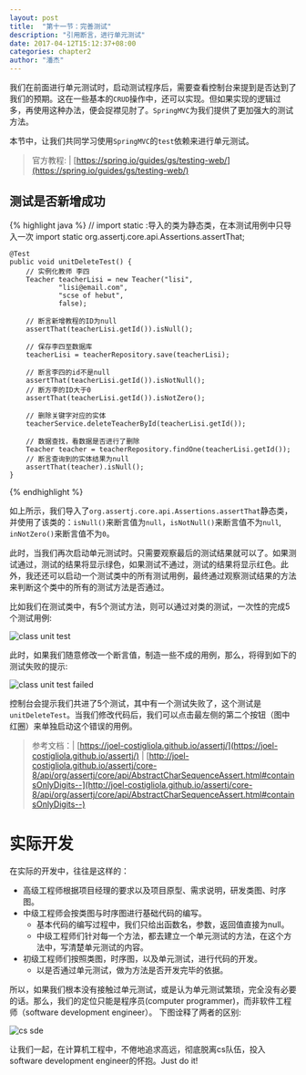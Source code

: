 ```yaml
---
layout: post
title:  "第十一节：完善测试"
description: "引用断言，进行单元测试"
date: 2017-04-12T15:12:37+08:00
categories: chapter2
author: "潘杰"
---
```

我们在前面进行单元测试时，启动测试程序后，需要查看控制台来提到是否达到了我们的预期。这在一些基本的`CRUD`操作中，还可以实现。但如果实现的逻辑过多，再使用这种办法，便会捉襟见肘了。`SpringMVC`为我们提供了更加强大的测试方法。

本节中，让我们共同学习使用`SpringMVC`的`test`依赖来进行单元测试。

> 官方教程: | [https://spring.io/guides/gs/testing-web/](https://spring.io/guides/gs/testing-web/)

## 测试是否新增成功
{% highlight java %}
// import static :导入的类为静态类，在本测试用例中只导入一次
import static org.assertj.core.api.Assertions.assertThat;

    @Test
    public void unitDeleteTest() {
        // 实例化教师 李四
        Teacher teacherLisi = new Teacher("lisi",
                "lisi@email.com",
                "scse of hebut",
                false);

        // 断言新增教程的ID为null
        assertThat(teacherLisi.getId()).isNull();

        // 保存李四至数据库
        teacherLisi = teacherRepository.save(teacherLisi);

        // 断言李四的id不是null
        assertThat(teacherLisi.getId()).isNotNull();
        // 断方李的ID大于0
        assertThat(teacherLisi.getId()).isNotZero();

        // 删除关键字对应的实体
        teacherService.deleteTeacherById(teacherLisi.getId());

        // 数据查找，看数据是否进行了删除
        Teacher teacher = teacherRepository.findOne(teacherLisi.getId());
        // 断言查询到的实体结果为null
        assertThat(teacher).isNull();
    }
{% endhighlight %}

如上所示，我们导入了`org.assertj.core.api.Assertions.assertThat`静态类，并使用了该类的：`isNull()`来断言值为`null`，`isNotNull()`来断言值不为`null`, `inNotZero()`来断言值不为`0`。

此时，当我们再次启动单元测试时。只需要观察最后的测试结果就可以了。如果测试通过，测试的结果将显示绿色，如果测试不通过，测试的结果将显示红色。此外，我还还可以启动一个测试类中的所有测试用例，最终通过观察测试结果的方法来判断这个类中的所有的测试方法是否通过。

比如我们在测试类中，有5个测试方法，则可以通过对类的测试，一次性的完成5个测试用例:

![class unit test]({{site.imageurl}}/chapter2/35.png)

此时，如果我们随意修改一个断言值，制造一些不成的用例，那么，将得到如下的测试失败的提示:

![class unit test failed]({{site.imageurl}}/chapter2/36.png)

控制台会提示我们共进了5个测试，其中有一个测试失败了，这个测试是`unitDeleteTest`。当我们修改代码后，我们可以点击最左侧的第二个按钮（图中红圈）来单独启动这个错误的用例。

> 参考文档：| [https://joel-costigliola.github.io/assertj/](https://joel-costigliola.github.io/assertj/) | [http://joel-costigliola.github.io/assertj/core-8/api/org/assertj/core/api/AbstractCharSequenceAssert.html#containsOnlyDigits--](http://joel-costigliola.github.io/assertj/core-8/api/org/assertj/core/api/AbstractCharSequenceAssert.html#containsOnlyDigits--)

# 实际开发
在实际的开发中，往往是这样的：
*   高级工程师根据项目经理的要求以及项目原型、需求说明，研发类图、时序图。
*   中级工程师会按类图与时序图进行基础代码的编写。
    *   基本代码的编写过程中，我们只给出函数名，参数，返回值直接为null。
    *   中级工程师们针对每一个方法，都去建立一个单元测试的方法，在这个方法中，写清楚单元测试的内容。
*   初级工程师们按照类图，时序图，以及单元测试，进行代码的开发。
    *   以是否通过单元测试，做为方法是否开发完毕的依据。


所以，如果我们根本没有接触过单元测试，或是认为单元测试繁琐，完全没有必要的话。那么，我们的定位只能是程序员(computer programmer)，而非软件工程师（software development engineer）。
下图诠释了两者的区别:

![cs sde]({{site.imageurl}}/chapter2/37.png)

让我们一起，在计算机工程中，不倦地追求高远，彻底脱离cs队伍，投入software development engineer的怀抱。Just do it!


